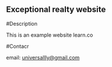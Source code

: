 Exceptional realty website
---

#Description

This is an example website learn.co

#Contacr

email: universallly@gmail.com